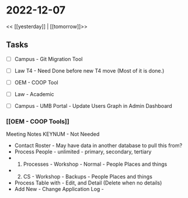 # 2022-12-07
<< [[yesterday]] | [[tomorrow]]>>
## Tasks
- [ ] Campus - Git Migration Tool
- [ ] Law T4 - Need Done before new T4 move (Most of it is done.)
- [ ] OEM - COOP Tool
- [ ] Law - Academic
- [ ] Campus - UMB Portal - Update Users Graph in Admin Dashboard


### [[OEM - COOP Tools]]
Meeting Notes
KEYNUM - Not Needed

- Contact Roster - May have data in another database to pull this from?
- Process People - unlimited - primary, secondary, tertiary
- 1. Processes - Workshop -  Normal - People Places and things 
- 2. CS - Workshop -  Backups - People Places and things
- Process Table with - Edit, and Detail (Delete when no details)
- Add New - Change Application Log - 




